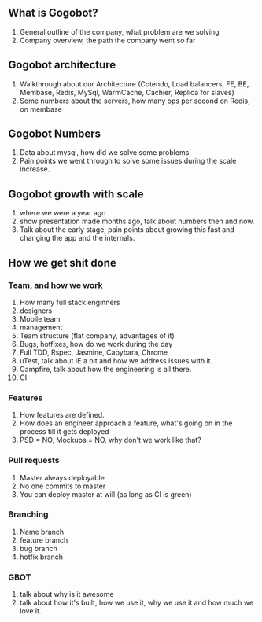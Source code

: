 ## What is Gogobot?
1. General outline of the company, what problem are we solving
2. Company overview, the path the company went so far

## Gogobot architecture
1. Walkthrough about our Architecture (Cotendo, Load balancers, FE, BE, Membase, Redis, MySql, WarmCache, Cachier, Replica for slaves)
2. Some numbers about the servers, how many ops per second on Redis, on membase

## Gogobot Numbers
1. Data about mysql, how did we solve some problems
2. Pain points we went through to solve some issues during the scale increase.

## Gogobot growth with scale
1. where we were a year ago
2. show presentation made months ago, talk about numbers then and now.
3. Talk about the early stage, pain points about growing this fast and changing the app and the internals.

## How we get shit done

### Team, and how we work
1. How many full stack enginners
2. designers
3. Mobile team
4. management
5. Team structure (flat company, advantages of it)
6. Bugs, hotfixes, how do we work during the day
7. Full TDD, Rspec, Jasmine, Capybara, Chrome
8. uTest, talk about IE a bit and how we address issues with it.
9. Campfire, talk about how the engineering is all there.
9. CI

### Features
1. How features are defined.
2. How does an engineer approach a feature, what's going on in the process till it gets deployed
3. PSD = NO, Mockups = NO, why don't we work like that?

### Pull requests
1. Master always deployable
2. No one commits to master
3. You can deploy master at will (as long as CI is green)

### Branching
1. Name branch
2. feature branch
3. bug branch
4. hotfix branch

### GBOT
1. talk about why is it awesome
2. talk about how it's built, how we use it, why we use it and how much we love it.
